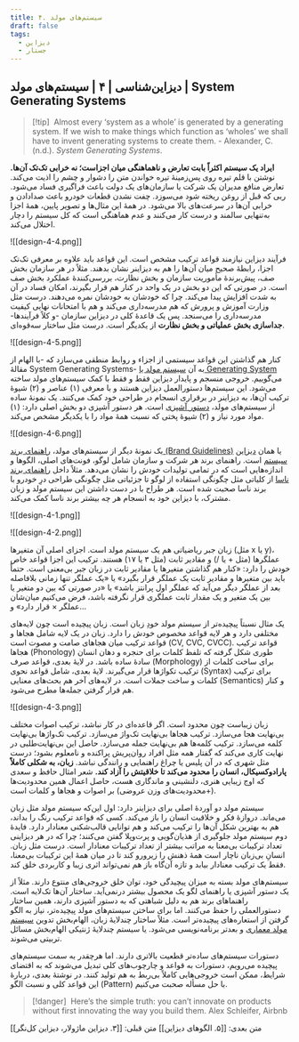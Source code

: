 ```yaml
---
title: ۴. سیستم‌های مولد
draft: false
tags:
  - دیزاین
  - جستار
---
```

## دیزاین‌شناسی | ۴ | سیستم‌های مولد | System Generating Systems

> [!tip] ‌
> Almost every ‘system as a whole’ is generated by a generating system. If we wish to make things which function as ‘wholes’ we shall have to invent generating systems to create them. - Alexander, C. (n.d.). _System Generating Systems_.

**ایراد یک سیستم اکثراً بابت تعارض و ناهماهنگی میان اجزاست؛ نه خرابی تک‌تک آن‌ها.** نوشتن با قلم تیره روی پس‌زمینهٔ تیره خواندن متن را دشوار و چشم را اذیت می‌کند. تعارض منافع مدیران یک شرکت یا سازمان‌های یک دولت باعث فراگیری فساد می‌شود. ربی که قبل از روغن ریخته شود می‌سوزد. چفت نشدن قطعات خودرو باعث صدادادن و خرابی آن‌ها در سرعت‌های بالا می‌شود. در همهٔ این مثال‌ها و تصویر پایین، همهٔ اجزا به‌تنهایی سالمند و درست کار می‌کنند و عدم هماهنگی است که کل سیستم را دچار اختلال می‌کند.

![[design-4-4.png]]

فرآیند دیزاین نیازمند قواعد ترکیب مشخص است. این قواعد باید علاوه بر معرفی تک‌تک اجزا، رابطهٔ صحیح میان آن‌ها را هم به دیزاینر نشان بدهند. مثلاً در هر سازمان بخش صف، پیش‌برندهٔ مأموریت سازمان و بخش نظارت، بررسی‌کنندهٔ عملکرد بخش صف است. در صورتی که این دو بخش در یک واحد در کنار هم قرار بگیرند، امکان فساد در آن به شدت افزایش پیدا می‌کند. چرا که خودشان به خودشان نمره می‌دهند. درست مثل وزارت آموزش و پرورش که هم مدرسه‌داری می‌کند و هم با امتحانات نهایی کیفیت مدرسه‌داری را می‌سنجد. پس یک قاعدهٔ کلی در دیزاین سازمان -و کلاً فرآیندها- **جداسازی بخش عملیاتی و بخش نظارت** از یکدیگر است. درست مثل ساختار سه‌قوه‌ای.

![[design-4-5.png]]

کنار هم گذاشتن این قواعد سیستمی از اجزاء و روابط منطقی می‌سازد که -با الهام از مقالهٔ System Generating Systems- به آن [سیستم مولد یا Generating System](https://patterns.architexturez.net/doc/az-cf-173046) می‌گوییم. خروجی منسجم و پایدار دیزاین فقط و فقط با کمک سیستم‌های مولد ساخته می‌شود. این سیستم‌ها دستورالعمل دیزاین هستند و با معرفی (۱) عناصر و (۲) شیوهٔ ترکیب آن‌ها، به دیزاینر در برقراری انسجام در طراحی خود کمک می‌کنند. یک نمونهٔ ساده از سیستم‌های مولد، [دستور آشپزی](https://cooklang.org/blog/full-recipe-graph.png) است. هر دستور آشپزی دو بخش اصلی دارد: (۱) مواد مورد نیاز و (۲) شیوهٔ پختی که نسبت همهٔ مواد را با یکدیگر مشخص می‌کند. 

![[design-4-6.png]]
 
یک نمونهٔ دیگر از سیستم‌های مولد، [راهنمای برند (Brand Guidelines)](https://brandingstyleguides.com/) یا همان [دیزاین سیستم](https://www.uxpin.com/studio/blog/design-systems-vs-pattern-libraries-vs-style-guides-whats-difference/) است. راهنمای برند هر شرکت و سازمان شامل لوگو، فونت‌های اصلی، الگوها و اندازه‌هایی است که در تمامی تولیدات خودش را نشان می‌دهد. مثلاً داخل [راهنمای برند ناسا](https://www.nasa.gov/nasa-brand-center/brand-guidelines/) از کلیاتی مثل چگونگی استفاده از لوگو تا جزئیاتی مثل چگونگی طراحی درِ خودرو با برند ناسا صحبت شده است. هر طراح با در دست داشتن این سیستم مولد و زبان مشترک، با دیزاین خود به انسجام هر چه بیشتر برند ناسا کمک می‌کند. 

![[design-4-1.png]]


![[design-4-2.png]]

زبان جبر ریاضیاتی هم یک سیستم مولد است. اجزای اصلی آن متغیرها (مثل x یا y)، عملگرها (مثل + یا /) و مقادیر ثابت (مثل ۳ یا ۱۷) هستند. ترکیب این اجزا قواعد خاص خودش را دارد: «کنار هم گذاشتن متغیرها یا مقادیر ثابت در زبان جبر بی‌معنی است. حتماً باید بین متغیرها و مقادیر ثابت یک عملگر قرار بگیرد» یا «یک عملگر تنها زمانی بلافاصله بعد از عملگر دیگر می‌آید که عملگر اول پرانتز باشد» یا «در صورتی که بین دو متغیر یا بین یک متغیر و یک مقدار ثابت عملگری قرار نگرفته باشد، فرض می‌کنیم میان‌شان عملگر × قرار دارد» و...

یک مثال نسبتاً پیچیده‌تر از سیستم مولد خودِ زبان است. زبان پیچیده است چون لایه‌های مختلفی دارد و هر لایه قواعد مخصوص خودش را دارد. زبان در یک لایه شامل هجاها و قواعد ترکیب میان هجاهای صامت و مصوت است (CV, CVC, CVCC). قواعد ترکیب هجاها (Phonology) طوری شکل گرفته که تلفظ کلمات برای حنجره و دهان انسان سادهٔ ساده باشد. در لایهٔ بعدی، قواعد صرف (Morphology) برای ساخت کلمات از ترکیب تکواژها قرار می‌گیرند. لایهٔ بعدی، شامل قواعد نحوی (Syntax) برای ترکیب کلمات و ساخت جملات است. در لایه‌های آخر هم بحث‌های معنایی (Semantics) و کنار هم قرار گرفتن جمله‌ها مطرح می‌شود.

![[design-4-3.png]]


زبان زیباست چون محدود است. اگر قاعده‌ای در کار نباشد، ترکیب اصوات مختلف بی‌نهایت هجا می‌سازد. ترکیب هجاها بی‌نهایت تک‌واژ می‌سازد. ترکیب تک‌واژها بی‌نهایت کلمه می‌سازد. ترکیب کلمه‌ها هم بی‌نهایت جمله می‌سازد. حاصل این بی‌نهایت‌طلبی در نهایت کاری می‌کند که گفتار همه مثل افراد روان‌پریش پراکنده و نامعلوم بشود؛ درست مثل شهری که در آن پلیس یا چراغ راهنمایی و رانندگی نباشد. **زبان، به شکلی کاملاً پارادوکسیکال، انسان را محدود می‌کند تا خلاقیتش را آزاد کند.** شعر امثال حافظ و سعدی که اوج زیبایی هنری، دلنشینی و ماندگاری هست، حاصل اعمال همین محدودیت‌ها (+محدودیت‌های وزن عروضی) بر اصوات و هجاها و کلمات است.

سیستم مولد دو آوردهٔ اصلی برای دیزاینر دارد: اول این‌که سیستم مولد مثل زبان می‌ماند. دروازهٔ فکر و خلاقیت انسان را باز می‌کند. کسی که قواعد ترکیب رنگ را بداند، هم به بهترین شکل آن‌ها را ترکیب می‌کند و هم توانایی قالب‌شکنی معنادار دارد. فایدهٔ دوم سیستم مولد جلوگیری از هذیان‌گویی و پرت‌وپلا گفتن می‌کنند؛ چرا که در هر دیزاینی تعداد ترکیبات بی‌معنا به مراتب بیشتر از تعداد ترکیبات معنادار است. درست مثل زبان. انسانِ بی‌زبان ناچار است همهٔ ذهنش را زیرورو کند تا در میان همهٔ این ترکیبات بی‌معنا، فقط یک ترکیب معنادار بیابد و تازه آن‌گاه باز هم نمی‌تواند اثری زیبا و کاربردی خلق کند.

سیستم‌های مولد بسته به میزان پیچیدگی خود، توان خلق خروجی‌های منتوع دارند. مثلاً از یک دستور آشپزی یا راهنمای لگو یک محصول بیشتر درنمی‌آید. ساختار آن‌ها تک‌لایه است. راهنماهای برند هم به دلیل شباهتی که به دستور آشپزی دارند، همین ساختار دستورالعملی را حفظ می‌کنند. اما برای ساختن سیستم‌های مولد پیچیده‌تر، نیاز به الگو گرفتن از استعاره‌های پیچیده‌تر است. مثلاً ساختار چندلایهٔ زبان، الهام‌بخش تدوین [سیستم مولد معماری](https://www.amazon.de/Pattern-Language-Buildings-Construction-Environmental/dp/0195019199) و بعدتر برنامه‌نویسی می‌شود. یا سیستم چندلایهٔ ژنتیکی الهام‌بخش مسائل تربیتی می‌شوند.

دستورات سیستم‌های ساده‌تر قطعیت بالاتری دارند. اما هرچقدر به سمت سیستم‌های پیچیده می‌رویم، دستورات به قواعد و چارچوب‌های کلی تبدیل می‌شوند که به اقتضای شرایط، ممکن است خروجی‌هایی کاملاً بی‌ربط به هم تولید کنند. در نوشتهٔ بعدی، دربارهٔ این قواعد کلی و نسبت الگو (Pattern) با حل مسأله صحبت می‌کنیم. 

> [!danger] ‌
> Here’s the simple truth: you can’t innovate on products without first innovating the way you build them.
> Alex Schleifer, Airbnb

متن بعدی: [[۵. الگوهای دیزاین]]
متن قبلی: [[۳. دیزاین ماژولار، دیزاین کل‌نگر]]
